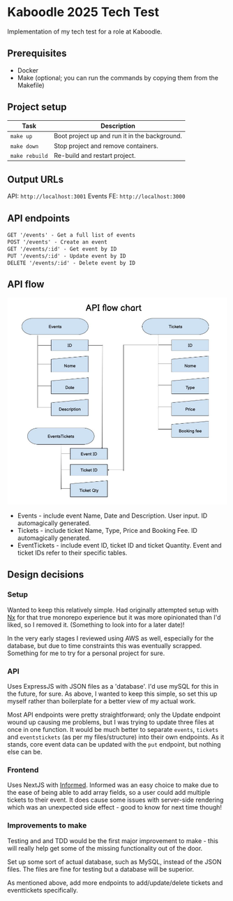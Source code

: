 # Kaboodle 2025 Tech Test

Implementation of my tech test for a role at Kaboodle.

## Prerequisites

- Docker
- Make (optional; you can run the commands by copying them from the Makefile)

## Project setup

| Task           | Description                                   |
| -------------- | --------------------------------------------- |
| `make up`      | Boot project up and run it in the background. |
| `make down`    | Stop project and remove containers.           |
| `make rebuild` | Re-build and restart project.                 |

## Output URLs

API: `http://localhost:3001`
Events FE: `http://localhost:3000`

## API endpoints

```
GET '/events' - Get a full list of events
POST '/events' - Create an event
GET '/events/:id' - Get event by ID
PUT '/events/:id' - Update event by ID
DELETE '/events/:id' - Delete event by ID
```

## API flow

![A flow chart showing how the API is expected to flow](assets/api_flow.jpg)

- Events - include event Name, Date and Description. User input. ID automagically generated.
- Tickets - include ticket Name, Type, Price and Booking Fee. ID automagically generated.
- EventTickets - include event ID, ticket ID and ticket Quantity. Event and ticket IDs refer to their specific tables.

## Design decisions

### Setup

Wanted to keep this relatively simple. Had originally attempted setup with [Nx](https://nx.dev/) for that true monorepo experience but it was more opinionated than I'd liked, so I removed it. (Something to look into for a later date)!

In the very early stages I reviewed using AWS as well, especially for the database, but due to time constraints this was eventually scrapped. Something for me to try for a personal project for sure.

### API

Uses ExpressJS with JSON files as a 'database'. I'd use mySQL for this in the future, for sure. As above, I wanted to keep this simple, so set this up myself rather than boilerplate for a better view of my actual work.

Most API endpoints were pretty straightforward; only the Update endpoint wound up causing me problems, but I was trying to update three files at once in one function. It would be much better to separate `events`, `tickets` and `eventstickets` (as per my files/structure) into their own endpoints. As it stands, core event data can be updated with the `put` endpoint, but nothing else can be.

### Frontend

Uses NextJS with [Informed](https://teslamotors.github.io/informed/). Informed was an easy choice to make due to the ease of being able to add array fields, so a user could add multiple tickets to their event. It does cause some issues with server-side rendering which was an unexpected side effect - good to know for next time though!

### Improvements to make

Testing and and TDD would be the first major improvement to make - this will really help get some of the missing functionality out of the door.

Set up some sort of actual database, such as MySQL, instead of the JSON files. The files are fine for testing but a database will be superior.

As mentioned above, add more endpoints to add/update/delete tickets and eventtickets specifically.
